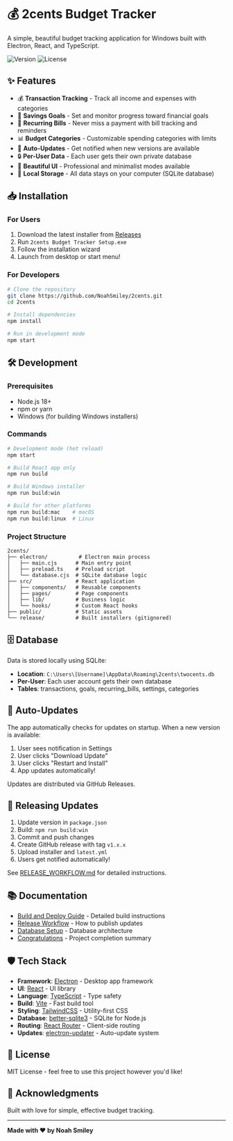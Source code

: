 # 💰 2cents Budget Tracker

A simple, beautiful budget tracking application for Windows built with Electron, React, and TypeScript.

![Version](https://img.shields.io/badge/version-1.0.0-blue)
![License](https://img.shields.io/badge/license-MIT-green)

## ✨ Features

- 💰 **Transaction Tracking** - Track all income and expenses with categories
- 🎯 **Savings Goals** - Set and monitor progress toward financial goals
- 📅 **Recurring Bills** - Never miss a payment with bill tracking and reminders
- 📊 **Budget Categories** - Customizable spending categories with limits
- 🔄 **Auto-Updates** - Get notified when new versions are available
- 🔒 **Per-User Data** - Each user gets their own private database
- 🎨 **Beautiful UI** - Professional and minimalist modes available
- 💾 **Local Storage** - All data stays on your computer (SQLite database)

## 📥 Installation

### For Users

1. Download the latest installer from [Releases](https://github.com/NoahSmiley/2cents/releases)
2. Run `2cents Budget Tracker Setup.exe`
3. Follow the installation wizard
4. Launch from desktop or start menu!

### For Developers

```bash
# Clone the repository
git clone https://github.com/NoahSmiley/2cents.git
cd 2cents

# Install dependencies
npm install

# Run in development mode
npm start
```

## 🛠️ Development

### Prerequisites

- Node.js 18+ 
- npm or yarn
- Windows (for building Windows installers)

### Commands

```bash
# Development mode (hot reload)
npm start

# Build React app only
npm run build

# Build Windows installer
npm run build:win

# Build for other platforms
npm run build:mac    # macOS
npm run build:linux  # Linux
```

### Project Structure

```
2cents/
├── electron/          # Electron main process
│   ├── main.cjs      # Main entry point
│   ├── preload.ts    # Preload script
│   └── database.cjs  # SQLite database logic
├── src/              # React application
│   ├── components/   # Reusable components
│   ├── pages/        # Page components
│   ├── lib/          # Business logic
│   └── hooks/        # Custom React hooks
├── public/           # Static assets
└── release/          # Built installers (gitignored)
```

## 🗄️ Database

Data is stored locally using SQLite:
- **Location**: `C:\Users\[Username]\AppData\Roaming\2cents\twocents.db`
- **Per-User**: Each user account gets their own database
- **Tables**: transactions, goals, recurring_bills, settings, categories

## 🔄 Auto-Updates

The app automatically checks for updates on startup. When a new version is available:
1. User sees notification in Settings
2. User clicks "Download Update"
3. User clicks "Restart and Install"
4. App updates automatically!

Updates are distributed via GitHub Releases.

## 🚀 Releasing Updates

1. Update version in `package.json`
2. Build: `npm run build:win`
3. Commit and push changes
4. Create GitHub release with tag `v1.x.x`
5. Upload installer and `latest.yml`
6. Users get notified automatically!

See [RELEASE_WORKFLOW.md](RELEASE_WORKFLOW.md) for detailed instructions.

## 📚 Documentation

- [Build and Deploy Guide](BUILD_AND_DEPLOY.md) - Detailed build instructions
- [Release Workflow](RELEASE_WORKFLOW.md) - How to publish updates
- [Database Setup](DATABASE_SETUP.md) - Database architecture
- [Congratulations](CONGRATULATIONS.md) - Project completion summary

## 🛡️ Tech Stack

- **Framework**: [Electron](https://www.electronjs.org/) - Desktop app framework
- **UI**: [React](https://react.dev/) - UI library
- **Language**: [TypeScript](https://www.typescriptlang.org/) - Type safety
- **Build**: [Vite](https://vitejs.dev/) - Fast build tool
- **Styling**: [TailwindCSS](https://tailwindcss.com/) - Utility-first CSS
- **Database**: [better-sqlite3](https://github.com/WiseLibs/better-sqlite3) - SQLite for Node.js
- **Routing**: [React Router](https://reactrouter.com/) - Client-side routing
- **Updates**: [electron-updater](https://www.electron.build/auto-update) - Auto-update system

## 📝 License

MIT License - feel free to use this project however you'd like!

## 🙏 Acknowledgments

Built with love for simple, effective budget tracking.

---

**Made with ❤️ by Noah Smiley**
